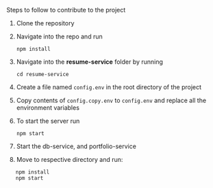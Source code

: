 Steps to follow to contribute to the project

1. Clone the repository
2. Navigate into the repo and run

   ```
   npm install
   ```

3. Navigate into the **resume-service** folder by running

   ```
   cd resume-service
   ```
  
5. Create a file named `config.env` in the root directory of the project
6. Copy contents of `config.copy.env` to `config.env` and replace all the environment variables
7. To start the server run
   ```
   npm start
   ```
8. Start the db-service, and portfolio-service
9. Move to respective directory and run:
```
   npm install
   npm start
```
